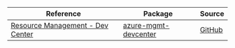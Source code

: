 | Reference | Package | Source |
|---|---|---|
|[Resource Management -  Dev Center](mgmt-devcenter-readme.md)|[azure-mgmt-devcenter](https://pypi.org/project/azure-mgmt-devcenter)|[GitHub](https://github.com/Azure/azure-sdk-for-python/blob/main/sdk/devcenter/azure-mgmt-devcenter)|
